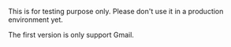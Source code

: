 This is for testing purpose only. Please don't use it in a production environment yet.

The first version is only support Gmail.
